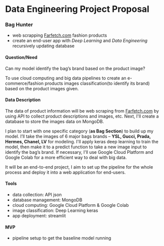 # Data Engineering Project Proposal
### Bag Hunter 

- web scrapping [Farfetch.com](https://www.farfetch.com) fashion products 
- create an end-user app with _Deep Learning_ and _Data Engineering_ recursively updating database


#### Question/Need 

Can my model identify the bag’s brand based on the product image?

To use cloud computing and big data pipelines to create an e-commerce/fashion products images classification(to identify its brand) based on the product images given.

#### Data Description

The data of product information will be web scraping from [Farfetch.com](https://www.farfetch.com) by using API to collect product descriptions and images, etc. Next, I'll create a database to store the images data on MongoDB.

I plan to start with one specific category (**as Bag Section**) to build up my model. I’ll take the images of 6 major bags brands – __YSL, Gucci, Prada, Hermes, Chanel, LV__ for modeling. I'll apply keras deep learning to train the model, then make it to a predict function to take a new image input to identify the bag’s brand. If necessary, I'll use Google Cloud Platform and Google Colab for a more efficient way to deal with big data.

It will be an end-to-end project, I aim to set up the pipeline for the whole process and deploy it into a web application for end-users.


#### Tools
- data collection: API json
- database management: MongoDB
- cloud computing: Google Cloud Platform & Google Colab
- image classification: Deep Learning keras
- app deployment: streamlit



#### MVP
- pipeline setup to get the baseline model running
